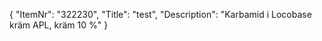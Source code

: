 {
  "ItemNr": "322230",
  "Title": "test",
  "Description": "Karbamid i Locobase kräm APL, kräm 10 %"
}